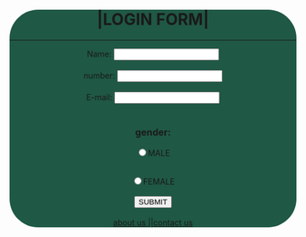  
<center> 
    
<form style="background-color:rgb(31, 88, 69);border-radius:50px">
    <h1>|LOGIN FORM|</h1>
    <hr>
<label for="name">Name:</label>
<input type="text" id="name" name="name" required>
<br>
<br>
<label for="PHONE NUMBER">number:</label>
<input type="number:" id="number" name="number" required>
<br>
<br>
<label for="email">E-mail:</label>
<input type="email:" id="email" name="email" required>
<br>
<br>
<h3>gender:</h3>
<input type="radio" name="ok"/>MALE 
<br><br>

<input type="radio" name="ok"/>FEMALE
<br>
<br>
<a href="https://surya483web.github.io/html1/"><button>SUBMIT</button></a>
<br>
<br>
<a href="https://www.instagram.com/s____u____r____y____a/profilecard/?igsh=NXdyaTI2eXluamg0">about us ||<a href="">contact us</a>
</form>
</center>
<script>
window.location.href="https://surya483web.github.io/html1/" 

</script>
</a>
